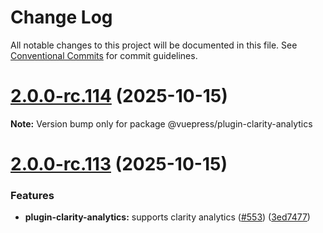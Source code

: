 # Change Log

All notable changes to this project will be documented in this file.
See [Conventional Commits](https://conventionalcommits.org) for commit guidelines.

# [2.0.0-rc.114](https://github.com/vuepress/ecosystem/compare/v2.0.0-rc.113...v2.0.0-rc.114) (2025-10-15)

**Note:** Version bump only for package @vuepress/plugin-clarity-analytics

# [2.0.0-rc.113](https://github.com/vuepress/ecosystem/compare/v2.0.0-rc.112...v2.0.0-rc.113) (2025-10-15)

### Features

- **plugin-clarity-analytics:** supports clarity analytics ([#553](https://github.com/vuepress/ecosystem/issues/553)) ([3ed7477](https://github.com/vuepress/ecosystem/commit/3ed7477fd48a99d8055d7079f4a9cec814fffc6a))
